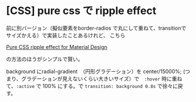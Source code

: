 # [CSS] pure css で ripple effect

前に別バージョン（擬似要素をborder-radios で丸にして重ねて、transitionでサイズかえる）で実装したことあるけれど、
こちら

[Pure CSS ripple effect for Material Design](https://codepen.io/finnhvman/pen/jLXKJw)

の方法のほうがシンプルで賢い。

background にradial-gradient　（円形グラデーション）を center/15000%; (つまり、グラデーションが見えないくらい大きいサイズ）で　`:hover` 時に重ねて、`:active` で 100% にする。で `transition: background 0.8s` で徐々に戻す。 



